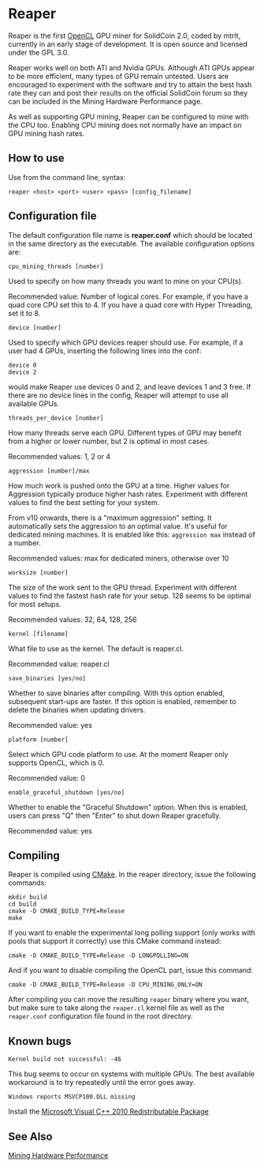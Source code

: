 
Reaper
======

Reaper is the first [OpenCL](http://en.wikipedia.org/wiki/Opencl) GPU  miner for
SolidCoin 2.0, coded by mtrlt, currently in an early stage of development. It is
open source and licensed under the GPL 3.0.

Reaper works well on both ATI and Nvidia GPUs. Although ATI GPUs appear to be
more efficient, many types of GPU remain untested. Users are encouraged to
experiment with the software and try to attain the best hash rate they can and
post their results on the official SolidCoin forum so they can be included in
the Mining Hardware Performance page.

As well as supporting GPU mining, Reaper can be configured to mine with the CPU
too. Enabling CPU mining does not normally have an impact on GPU mining hash
rates.

How to use
----------

Use from the command line, syntax:

    reaper <host> <port> <user> <pass> [config_filename]

Configuration file
------------------

The default configuration file name is **reaper.conf** which should be located
in the same directory as the executable.
The available configuration options are:

    cpu_mining_threads [number]

Used to specify on how many threads you want to mine on your CPU(s).

Recommended value: Number of logical cores. For example, if you have a quad core
CPU set this to 4. If you have a quad core with Hyper Threading, set it to 8.

    device [number]

Used to specify which GPU devices reaper should use. For example, if a user had
4 GPUs, inserting the following lines into the conf:

    device 0
    device 2

would make Reaper use devices 0 and 2, and leave devices 1 and 3 free. If there
are no device lines in the config, Reaper will attempt to use all available
GPUs.

    threads_per_device [number]

How many threads serve each GPU. Different types of GPU may benefit from a
higher or lower number, but 2 is optimal in most cases.

Recommended values: 1, 2 or 4

    aggression [number]/max

How much work is pushed onto the GPU at a time. Higher values for Aggression
typically produce higher hash rates. Experiment with different values to find
the best setting for your system.

From v10 onwards, there is a "maximum aggression" setting. It automatically sets
the aggression to an optimal value. It's useful for dedicated mining machines.
It is enabled like this: `aggression max` instead of a number.

Recommended values: max for dedicated miners, otherwise over 10

    worksize [number]

The size of the work sent to the GPU thread. Experiment with different values to
find the fastest hash rate for your setup. 128 seems to be optimal for most
setups.

Recommended values: 32, 64, 128, 256

    kernel [filename]

What file to use as the kernel. The default is reaper.cl.

Recommended value: reaper.cl

    save_binaries [yes/no]

Whether to save binaries after compiling. With this option enabled, subsequent
start-ups are faster. If this option is enabled, remember to delete the
binaries when updating drivers.

Recommended value: yes

    platform [number]

Select which GPU code platform to use. At the moment Reaper only supports
OpenCL, which is 0.

Recommended value: 0

    enable_graceful_shutdown [yes/no]

Whether to enable the "Graceful Shutdown" option. When this is enabled, users
can press "Q" then "Enter" to shut down Reaper gracefully.

Recommended value: yes

Compiling
---------

Reaper is compiled using [CMake](http://www.cmake.org/). In the reaper
directory, issue the following commands:

    mkdir build
    cd build
    cmake -D CMAKE_BUILD_TYPE=Release
    make

If you want to enable the experimental long polling support (only works with
pools that support it correctly) use this CMake command instead:

    cmake -D CMAKE_BUILD_TYPE=Release -D LONGPOLLING=ON

And if you want to disable compiling the OpenCL part, issue this command:

    cmake -D CMAKE_BUILD_TYPE=Release -D CPU_MINING_ONLY=ON

After compiling you can move the resulting `reaper` binary where you want, but
make sure to take along the `reaper.cl` kernel file as well as the `reaper.conf`
configuration file found in the root directory.

Known bugs
----------

    Kernel build not successful: -46

This bug seems to occur on systems with multiple GPUs. The best available
workaround is to try repeatedly until the error goes away.

    Windows reports MSVCP100.DLL missing

Install the [Microsoft Visual C++ 2010 Redistributable Package](http://www.microsoft.com/download/en/details.aspx?id=5555)

See Also
--------

[Mining Hardware Performance](http://wiki.solidcoin.info/wiki/Mining_Hardware_Performance)

